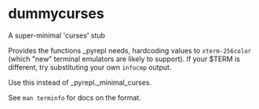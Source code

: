 # dummycurses

A super-minimal 'curses' stub

Provides the functions _pyrepl needs, hardcoding values to `xterm-256color`
(which "new" terminal emulators are likely to support).
If your $TERM is different, try substituting your own `infocmp` output.

Use this instead of _pyrepl._minimal_curses.

See `man terminfo` for docs on the format.
